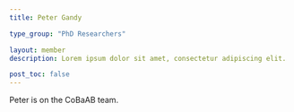 ```yaml
---
title: Peter Gandy

type_group: "PhD Researchers"

layout: member
description: Lorem ipsum dolor sit amet, consectetur adipiscing elit.

post_toc: false
---
```

Peter is on the CoBaAB team.